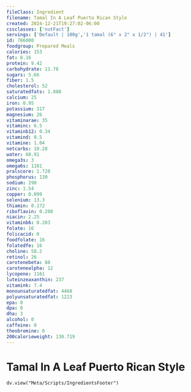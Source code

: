 ```yaml
---
fileClass: Ingredient
filename: Tamal In A Leaf Puerto Rican Style
created: 2024-12-21T19:27:02-06:00
cssclasses: ['nutFact']
servings: ['Default | 100g','1 tamal (6" x 2" x 1/2") | 41']
id: 786000
foodgroup: Prepared Meals
calories: 153
fat: 8.16
protein: 9.42
carbohydrate: 11.78
sugars: 5.66
fiber: 1.5
cholesterol: 52
saturatedfats: 1.888
calcium: 25
iron: 0.95
potassium: 317
magnesium: 26
vitaminarae: 35
vitaminc: 6.5
vitaminb12: 0.34
vitamind: 0.5
vitamine: 1.04
netcarbs: 10.28
water: 68.91
omega3s: 3
omega6s: 1101
pralscore: 1.728
phosphorus: 130
sodium: 290
zinc: 1.54
copper: 0.099
selenium: 13.3
thiamin: 0.172
riboflavin: 0.208
niacin: 2.25
vitaminb6: 0.203
folate: 16
folicacid: 0
foodfolate: 16
folatedfe: 16
choline: 58.2
retinol: 26
carotenebeta: 88
carotenealpha: 12
lycopene: 1161
luteinzeaxanthin: 237
vitamink: 7.4
monounsaturatedfat: 4468
polyunsaturatedfat: 1223
epa: 0
dpa: 0
dha: 3
alcohol: 0
caffeine: 0
theobromine: 0
200calorieweight: 130.719
---
```


# Tamal In A Leaf Puerto Rican Style

```dataviewjs
dv.view("Meta/Scripts/IngredientsFooter")
```